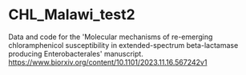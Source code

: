 # CHL_Malawi_test2

Data and code for the 'Molecular mechanisms of re-emerging chloramphenicol susceptibility in extended-spectrum beta-lactamase producing Enterobacterales' manuscript.
https://www.biorxiv.org/content/10.1101/2023.11.16.567242v1
